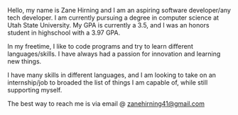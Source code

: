 Hello, my name is Zane Hirning and I am an aspiring software developer/any tech developer. I am currently pursuing a degree in computer science at Utah State University. My GPA is currently a 3.5, and I was an honors student in highschool with a 3.97 GPA.

In my freetime, I like to code programs and try to learn different languages/skills. I have always had a passion for innovation and learning new things.

I have many skills in different languages, and I am looking to take on an internship/job to broaded the list of things I am capable of, while still supporting myself.

The best way to reach me is via email @ zanehirning41@gmail.com
